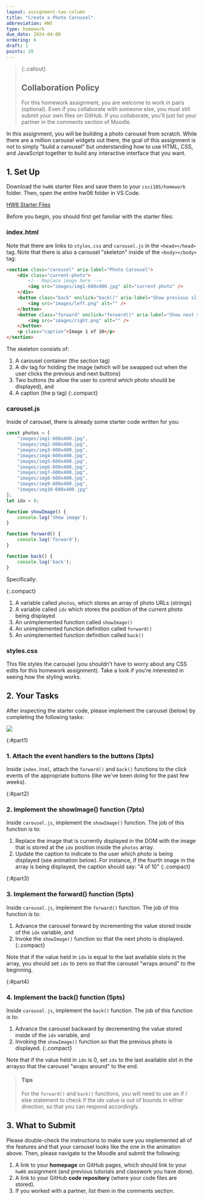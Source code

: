 ```yaml
---
layout: assignment-two-column
title: "Create a Photo Carousel"
abbreviation: HW5
type: homework
due_date: 2024-04-08
ordering: 6
draft: 1
points: 20
---
```


<style>
    .medium {
        margin: 0 auto;
        display: block;
    }
</style>

> {:.callout}
> ## Collaboration Policy
> For this homework assignment, you are welcome to work in pairs (optional). Even if you collaborate with someone else, you must still submit your own files on GitHub. If you collaborate, you'll just list your partner in the comments section of Moodle. 

In this assignment, you will be building a photo carousel from scratch. While there are a million carousel widgets out there, the goal of this assignment is not to simply "build a carousel" but understanding how to use HTML, CSS, and JavaScript together to build any interactive interface that you want. 


## 1. Set Up
Download the `hw06` starter files and save them to your `csci185/homework` folder. Then, open the entire hw06 folder in VS Code.

<a href="/spring2024/course-files/homework/hw06.zip" class="nu-button">HW6 Starter Files <i class="fas fa-download"></i></a>

Before you begin, you should first get familiar with the starter files:

### index.html
Note that there are links to `styles.css` and `carousel.js` in the `<head></head>` tag. Note that there is also a carousel "skeleton" inside of the `<body></body>` tag: 

```html
<section class="carousel" aria-label="Photo Carousel">
    <div class="current-photo">
        <!-- Replace image here -->
        <img src="images/img1-600x400.jpg" alt="current photo" />
    </div> 
    <button class="back" onclick="back()" aria-label="Show previous slide">
        <img src="images/left.png" alt="" />
    </button>
    <button class="forward" onclick="forward()" aria-label="Show next slide">
        <img src="images/right.png" alt="" />
    </button>
    <p class="caption">Image 1 of 10</p>
</section>
```

The skeleton consists of:
1. A carousel container (the section tag)
2. A div tag for holding the image (which will be swapped out when the user clicks the previous and next buttons)
3. Two buttons (to allow the user to control which photo should be displayed), and
4. A caption (the p tag)
{:.compact}

### carousel.js
Inside of carousel, there is already some starter code written for you:

```js
const photos = [
    "images/img1-600x400.jpg",
    "images/img2-600x400.jpg",
    "images/img3-600x400.jpg",
    "images/img4-600x400.jpg",
    "images/img5-600x400.jpg",
    "images/img6-600x400.jpg",
    "images/img7-600x400.jpg",
    "images/img8-600x400.jpg",
    "images/img9-600x400.jpg",
    "images/img10-600x400.jpg"
];
let idx = 0;

function showImage() {
    console.log('Show image');
}

function forward() {
    console.log('forward');
}

function back() {
    console.log('back');
}
```

Specifically:

{:.compact}
1. A variable called `photos`, which stores an array of photo URLs (strings)
1. A variable called `idx` which stores the position of the current photo being displayed
1. An unimplemented function called `showImage()`
1. An unimplemented function definition called `forward()`
1. An unimplemented function definition called `back()`

### styles.css
This file styles the carousel (you shouldn't have to worry about any CSS edits for this homework assignment). Take a look if you're interested in seeing how the styling works.


## 2. Your Tasks
After inspecting the starter code, please implement the carousel (below) by completing the following tasks:

<img class="medium" src="/spring2024/assets/images/homework/hw06/demo.gif"/>


{:#part1}
### 1. Attach the event handlers to the buttons (3pts)
Inside `index.html`, attach the `forward()` and `back()` functions to the click events of the appropriate buttons (like we've been doing for the past few weeks).

{:#part2}
### 2. Implement the showImage() function (7pts)
Inside `carousel.js`, implement the `showImage()` function. The job of this function is to:
1. Replace the image that is currently displayed in the DOM with the image that is stored at the `idx` position inside the `photos` array. 
2. Update the caption to indicate to the user which photo is being displayed (see animation below). For instance, if the fourth image in the array is being displayed, the caption should say: "4 of 10"
{:.compact}

{:#part3}
### 3. Implement the forward() function (5pts)
Inside `carousel.js`, implement the `forward()` function. The job of this function is to:
1. Advance the carousel forward by incrementing the value stored inside of the `idx` variable, and 
2. Invoke the `showImage()` function so that the next photo is displayed.
{:.compact}

Note that if the value held in `idx` is equal to the last available slots in the array, you should set `idx` to zero so that the carousel "wraps around" to the beginning.

{:#part4}
### 4. Implement the back() function (5pts)
Inside `carousel.js`, implement the `back()` function. The job of this function is to:
1. Advance the carousel backward by decrementing the value stored inside of the `idx` variable, and 
2. Invoking the `showImage()` function so that the previous photo is displayed.
{:.compact}

Note that if the value held in `idx` is 0, set `idx` to the last available slot in the arrayso that the carousel "wraps around" to the end.


> #### Tips
> For the `forward()` and `back()` functions, you will need to use an if / else statement to check if the idx value is out of bounds in either direction, so that you can respond accordingly.

## 3. What to Submit
Please double-check the instructions to make sure you implemented all of the features and that your carousel looks like the one in the animation above. Then, please navigate to the Moodle and submit the following:

1. A link to your **homepage** on GitHub pages, which should link to your `hw06` assignment (and previous tutorials and classwork you have done).
2. A link to your GitHub **code repository** (where your code files are stored).
3. If you worked with a partner, list them in the comments section.